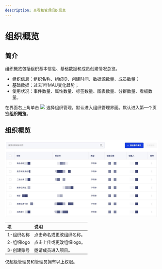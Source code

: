 ```yaml
---
description: 查看和管理组织信息
---
```


# 组织概览

## 简介

组织概览包括组织基本信息、基础数据和成员创建情况总览。

* 组织信息：组织名称、组织ID、创建时间、数据源数量、成员数量；
* 基础数据：过去1年MAU变化趋势；
* 使用状况：事件数量、属性数量、标签数量、图表数量、分群数量、看板数量。

在界面右上角单击 ![](https://docs.growingio.com/.gitbook/assets/-Lo08UtW7H58ehFKeZ4g-Lsu2CWi8CGylwC7jWSB-LsuPIbtjENP0zZy9KaU2019-10-10_18-59-32.png) 选择组织管理，默认进入组织管理界面。默认进入第一个页签**组织概览**。

## 组织概览

![&#x7EC4;&#x7EC7;&#x6982;&#x89C8;](../../.gitbook/assets/image%20%28125%29.png)

| 项 | 说明 |
| :--- | :--- |
| 1-组织名称 | 点击命名或更改组织名称。 |
| 2-组织logo | 点击上传或更改组织logo。 |
| 3-创建账号 | 邀请成员进入项目。 |

仅超级管理员和管理员拥有以上权限。

